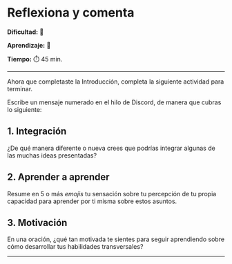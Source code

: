 # Reflexiona y comenta

**Dificultad:** 🌻 

**Aprendizaje:** 🍯 

**Tiempo:** ⏱️️ 45 min.

---

Ahora que completaste la Introducción, completa la siguiente actividad para terminar.

Escribe un mensaje numerado en el hilo de Discord, de manera que cubras lo siguiente:

## 1. Integración

¿De qué manera diferente o nueva crees que podrías integrar algunas de las muchas ideas presentadas?

## 2. Aprender a aprender

Resume en 5 o más *emojis* tu sensación sobre tu percepción de tu propia capacidad para aprender por ti misma sobre estos asuntos.

## 3. Motivación

En una oración, ¿qué tan motivada te sientes para seguir aprendiendo sobre cómo desarrollar tus habilidades transversales?

---
